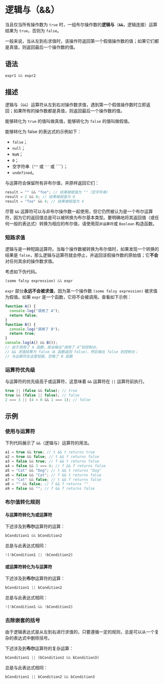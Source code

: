 # 逻辑与（&&）

当且仅当所有操作数为 `true` 时，一组布尔操作数的**逻辑与**（**`&&`**，逻辑连接）运算结果为 `true`，否则为 `false`。

一般来说，当从左到右求值时，该操作符返回第一个假值操作数的值；如果它们都是真值，则返回最后一个操作数的值。

## 语法

```js
expr1 && expr2
```

## 描述

逻辑与（`&&`）运算符从左到右对操作数求值，遇到第一个假值操作数时立即返回；如果所有的操作数都是真值，则返回最后一个操作数的值。

能够转化为 `true` 的值叫做真值，能够转化为 `false` 的值叫做假值。

能够转化为 false 的表达式的示例如下：

- `false`；
- `null`；
- `NaN`；
- `0`；
- 空字符串（`""` 或 `''` 或 ````）；
- `undefined`。

与运算符会保留所有非布尔值，并原样返回它们：

```js
result = "" && "foo"; // 结果被赋值为 ""（空字符串）
result = 2 && 0; // 结果被赋值为 0
result = "foo" && 4; // 结果被赋值为 4
```

尽管 `&&` 运算符可以与非布尔操作数一起使用，但它仍然被认为是一个布尔运算符，因为它的返回值总是可以被转换为布尔基本类型。要明确地将其返回值（或任何一般的表达式）转换为相应的布尔值，请使用双`非运算符`或 `Boolean` 构造函数。

### 短路求值

逻辑与是一种短路运算符。当每个操作数被转换为布尔值时，如果发现一个转换的结果是 `false`，那么逻辑与运算符就会停止，并返回该假操作数的原始值；它**不会**对任何其余的操作数求值。

考虑如下伪代码。

```js
(some falsy expression) && expr
```

`expr` 部分**永远不会被求值**，因为第一个操作数 `(some falsy expression)` 被求值为假值。如果 `expr` 是一个函数，它将不会被调用。查看如下示例：

```js
function A() {
  console.log("调用了 A");
  return false;
}
function B() {
  console.log("调用了 B");
  return true;
}
console.log(A() && B());
// 由于调用了 A 函数，故会输出“调用了 A”到控制台，
// && 求值结果为 false（A 函数返回 false），然后输出 false 到控制台；
// 与运算符在这里短路，忽略了 B 函数
```

### 运算符优先级

与运算符的优先级高于或运算符，这意味着 `&&` 运算符在 `||` 运算符前执行。

```js
true || (false && false); // true
true && (false || false); // false
2 === 3 || (4 < 0 && 1 === 1); // false
```

## 示例

### 使用与运算符

下列代码展示了 `&&`（逻辑与）运算符的用法。

```js
a1 = true && true; // t && t returns true
a2 = true && false; // t && f returns false
a3 = false && true; // f && t returns false
a4 = false && 3 === 4; // f && f returns false
a5 = "Cat" && "Dog"; // t && t returns "Dog"
a6 = false && "Cat"; // f && t returns false
a7 = "Cat" && false; // t && f returns false
a8 = "" && false; // f && f returns ""
a9 = false && ""; // f && f returns false
```

### 布尔值转化规则

#### 与运算符转化为或运算符

下述涉及到**布尔**运算符的运算：

```js
bCondition1 && bCondition2
```

总是与此表达式相同：

```js
!(!bCondition1 || !bCondition2)
```

#### 或运算符转化为与运算符

下述涉及到**布尔**运算符的运算：

```js
bCondition1 || bCondition2
```

总是与此表达式相同：

```js
!(!bCondition1 && !bCondition2)
```

### 去除嵌套的括号

由于逻辑表达式是从左到右进行求值的，只要遵循一定的规则，总是可以从一个复杂的表达式中删除括号。

下述涉及到**布尔**运算符的复杂运算：

```js
bCondition1 || (bCondition2 && bCondition3)
```

总是与此表达式相同：

```js
bCondition1 || bCondition2 && bCondition3
```